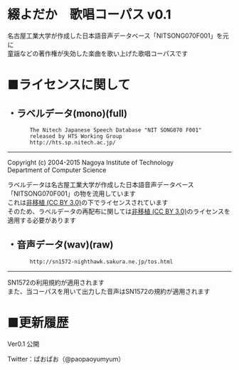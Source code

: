 
# 綴よだか　歌唱コーパス v0.1 


名古屋工業大学が作成した日本語音声データベース「NITSONG070F001」を元に  
童謡などの著作権が失効した楽曲を歌い上げた歌唱コーパスです

# ■ライセンスに関して
・ラベルデータ(mono)(full)
 ----------------------------------------------------------------- 
           The Nitech Japanese Speech Database "NIT SONG070 F001"  
           released by HTS Working Group                           
           http://hts.sp.nitech.ac.jp/                             
 ----------------------------------------------------------------- 
  Copyright (c) 2004-2015  Nagoya Institute of Technology          
                           Department of Computer Science      
                           
ラベルデータは名古屋工業大学が作成した日本語音声データベース「NITSONG070F001」の物を流用しています  
これは[非移植 (CC BY 3.0)](https://creativecommons.org/licenses/by/3.0/deed.ja "クリエイティブ・コモンズ表示3.0")の下でライセンスされています  
そのため、ラベルデータの再配布に関しては[非移植 (CC BY 3.0)](https://creativecommons.org/licenses/by/3.0/deed.ja "クリエイティブ・コモンズ表示3.0")のライセンスを適用する必要があります

  
・音声データ(wav)(raw)
 -----------------------------------------------------------------                         
           http://sn1572-nighthawk.sakura.ne.jp/tos.html                             
 ----------------------------------------------------------------- 
SN1572の利用規約が適用されます  
また、当コーパスを用いて出力した音声はSN1572の規約が適用されます

# ■更新履歴

 Ver0.1 公開

Twitter：ぱおぱお（@paopaoyumyum）

